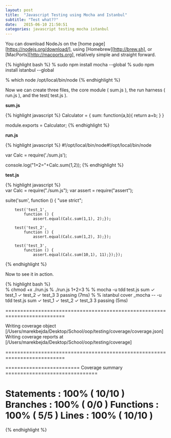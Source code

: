 ```yaml
---
layout: post
title:  "Javascript Testing using Mocha and Istanbul"
subtitle: "Test what??"
date:   2015-06-10 21:50:51
categories: javascript testing mocha istanbul
---
```


You can download NodeJs on the [home page][https://nodejs.org/download/], using [Homebrew][http://brew.sh], or [MacPorts][http://macports.org], relatively simple and straight forward.
 
{% highlight bash %}
% sudo npm install mocha --global
% sudo npm install istanbul --global
   
% which node
/opt/local/bin/node
{% endhighlight %} 

Now we can create three files, the core module ( sum.js ), the run harness ( run.js ), and the  test( test.js ).


 
**sum.js**

{% highlight javascript %}
Calculator = {
   sum: function(a,b){
     return a+b;
    }
   }  

module.exports = Calculator;
{% endhighlight %} 


**run.js**

{% highlight javascript %}
#!/opt/local/bin/node#!/opt/local/bin/node 

var Calc = require('./sum.js');

console.log("1+2="+Calc.sum(1,2));
{% endhighlight %} 


**test.js**

{% highlight javascript %}  
var Calc = require("./sum.js");
var assert = require("assert");

 suite('sum',
    function () {
        "use strict";

        test('test_1',
            function () {
                assert.equal(Calc.sum(1,1), 2);});

        test('test_2',
            function () {
                assert.equal(Calc.sum(1,2), 3);});

        test('test_3',
            function () {
                assert.equal(Calc.sum(10,1), 11);});});
{% endhighlight %} 
 

Now to see it in action.

{% highlight bash %}  
% chmod +x ./run.js
% ./run.js
1+2=3
%
% mocha -u tdd test.js
  sum
    ✓ test_1
    ✓ test_2
    ✓ test_3
  3 passing (7ms)
%
% istanbul cover _mocha -- -u tdd test.js 
  sum
    ✓ test_1
    ✓ test_2
    ✓ test_3
  3 passing (5ms) 

==========================================================================

Writing coverage object [/Users/marekbejda/Desktop/School/oop/testing/coverage/coverage.json]
Writing coverage reports at [/Users/marekbejda/Desktop/School/oop/testing/coverage]

==========================================================================


========================= Coverage summary ===============================

Statements   : 100% ( 10/10 )
Branches     : 100% ( 0/0 )
Functions    : 100% ( 5/5 )
Lines        : 100% ( 10/10 )
============================================================================
{% endhighlight %} 

